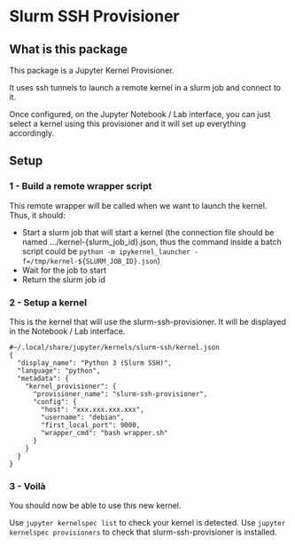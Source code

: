 # Slurm SSH Provisioner

## What is this package

This package is a Jupyter Kernel Provisioner.

It uses ssh tunnels to launch a remote kernel in a slurm job and connect to it.

Once configured, on the Jupyter Notebook / Lab interface, you can just select a kernel using this provisioner and it will set up everything accordingly.

## Setup

### 1 - Build a remote wrapper script

This remote wrapper will be called when we want to launch the kernel.
Thus, it should:

- Start a slurm job that will start a kernel (the connection file should be named .../kernel-{slurm_job_id}.json, thus the command inside a batch script could be `python -m ipykernel_launcher -f=/tmp/kernel-${SLURM_JOB_ID}.json`)
- Wait for the job to start
- Return the slurm job id

### 2 - Setup a kernel

This is the kernel that will use the slurm-ssh-provisioner. It will be displayed in the Notebook / Lab interface.

```
#~/.local/share/jupyter/kernels/slurm-ssh/kernel.json
{
  "display_name": "Python 3 (Slurm SSH)",
  "language": "python",
  "metadata": {
    "kernel_provisioner": {
      "provisioner_name": "slurm-ssh-provisioner",
      "config": {
        "host": "xxx.xxx.xxx.xxx",
        "username": "debian",
        "first_local_port": 9000,
        "wrapper_cmd": "bash wrapper.sh"
      }
    }
  }
}
```

### 3 - Voilà

You should now be able to use this new kernel.

Use `jupyter kernelspec list` to check your kernel is detected.
Use `jupyter kernelspec provisioners` to check that slurm-ssh-provisioner is installed.
